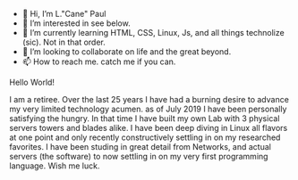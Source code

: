 - 👋 Hi, I’m L."Cane" Paul
- 👀 I’m interested in see below.
- 🌱 I’m currently learning HTML, CSS, Linux, Js, and all things technolize (sic). Not in that order.
- 💞️ I’m looking to collaborate on life and the great beyond.
- 📫 How to reach me. catch me if you can.

<!---
CancerCane/CancerCane is a ✨ special ✨ repository because its `README.md` (this file) appears on your GitHub profile.
You can click the Preview link to take a look at your changes.
--->

Hello World!

I am a retiree. Over the last 25 years I have had a burning desire to advance my very limited technology acumen.
as of July 2019 I have been personally satisfying the hungry. In that time I have built my own Lab with 3 physical servers towers and blades
alike. I have been deep diving in Linux all flavors at one point and only recently constructively settling in on my researched favorites.
I have been studing in great detail from Networks, and actual servers (the software) to now settling in on my very first programming language.
Wish me luck.
